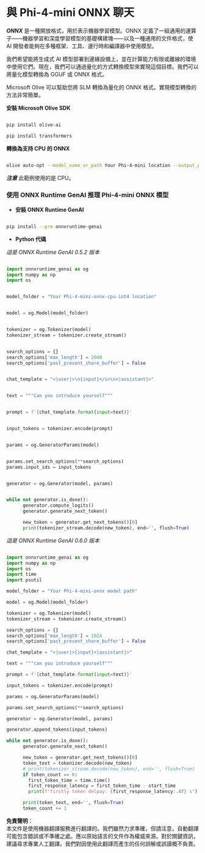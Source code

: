 # **與 Phi-4-mini ONNX 聊天**

***ONNX*** 是一種開放格式，用於表示機器學習模型。ONNX 定義了一組通用的運算子——機器學習和深度學習模型的基礎構建塊——以及一種通用的文件格式，使 AI 開發者能夠在多種框架、工具、運行時和編譯器中使用模型。

我們希望能將生成式 AI 模型部署到邊緣設備上，並在計算能力有限或離線的環境中使用它們。現在，我們可以通過量化的方式轉換模型來實現這個目標。我們可以將量化模型轉換為 GGUF 或 ONNX 格式。

Microsoft Olive 可以幫助您將 SLM 轉換為量化的 ONNX 格式。實現模型轉換的方法非常簡單。

**安裝 Microsoft Olive SDK**

```bash

pip install olive-ai

pip install transformers

```

**轉換為支持 CPU 的 ONNX**

```bash

olive auto-opt --model_name_or_path Your Phi-4-mini location --output_path Your onnx ouput location --device cpu --provider CPUExecutionProvider --precision int4 --use_model_builder --log_level 1

```

***注意*** 此範例使用的是 CPU。

### **使用 ONNX Runtime GenAI 推理 Phi-4-mini ONNX 模型**

- **安裝 ONNX Runtime GenAI**

```bash

pip install --pre onnxruntime-genai

```

- **Python 代碼**

*這是 ONNX Runtime GenAI 0.5.2 版本*

```python

import onnxruntime_genai as og
import numpy as np
import os


model_folder = "Your Phi-4-mini-onnx-cpu-int4 location"


model = og.Model(model_folder)


tokenizer = og.Tokenizer(model)
tokenizer_stream = tokenizer.create_stream()


search_options = {}
search_options['max_length'] = 2048
search_options['past_present_share_buffer'] = False


chat_template = "<|user|>\n{input}</s>\n<|assistant|>"


text = """Can you introduce yourself"""


prompt = f'{chat_template.format(input=text)}'


input_tokens = tokenizer.encode(prompt)


params = og.GeneratorParams(model)


params.set_search_options(**search_options)
params.input_ids = input_tokens


generator = og.Generator(model, params)


while not generator.is_done():
      generator.compute_logits()
      generator.generate_next_token()

      new_token = generator.get_next_tokens()[0]
      print(tokenizer_stream.decode(new_token), end='', flush=True)

```

*這是 ONNX Runtime GenAI 0.6.0 版本*

```python

import onnxruntime_genai as og
import numpy as np
import os
import time
import psutil

model_folder = "Your Phi-4-mini-onnx model path"

model = og.Model(model_folder)

tokenizer = og.Tokenizer(model)
tokenizer_stream = tokenizer.create_stream()

search_options = {}
search_options['max_length'] = 1024
search_options['past_present_share_buffer'] = False

chat_template = "<|user|>{input}<|assistant|>"

text = """can you introduce yourself"""

prompt = f'{chat_template.format(input=text)}'

input_tokens = tokenizer.encode(prompt)

params = og.GeneratorParams(model)

params.set_search_options(**search_options)

generator = og.Generator(model, params)

generator.append_tokens(input_tokens)

while not generator.is_done():
      generator.generate_next_token()

      new_token = generator.get_next_tokens()[0]
      token_text = tokenizer.decode(new_token)
      # print(tokenizer_stream.decode(new_token), end='', flush=True)
      if token_count == 0:
        first_token_time = time.time()
        first_response_latency = first_token_time - start_time
        print(f"firstly token delpay: {first_response_latency:.4f} s")

      print(token_text, end='', flush=True)
      token_count += 1

```

**免責聲明**：  
本文件是使用機器翻譯服務進行翻譯的。我們雖然力求準確，但請注意，自動翻譯可能包含錯誤或不準確之處。應以原始語言的文件作為權威來源。對於關鍵資訊，建議尋求專業人工翻譯。我們對因使用此翻譯而產生的任何誤解或誤讀概不負責。